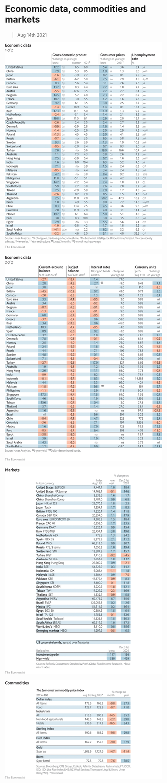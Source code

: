 ###### 

# Economic data, commodities and markets 

#####  

> Aug 14th 2021 

![image](images/20210814_int101.png) 


![image](images/20210814_int102.png) 


![image](images/20210814_int201.png) 


![image](images/20210814_int401.png) 


